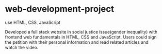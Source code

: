 # web-development-project
use HTML, CSS, JavaScript

Developed a full stack website in social justice issue(gender inequality) with frontend web fundamentals in HTML, CSS and JavaScript. 
Users could sign the petition with their personal information and read related articles and watch the video.
